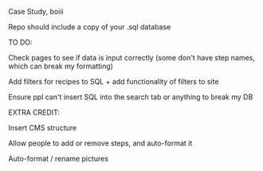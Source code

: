 Case Study, boiii

Repo should include a copy of your .sql database

TO DO:

Check pages to see if data is input correctly (some don't have step names, which can break my formatting)

Add filters for recipes to SQL + add functionality of filters to site

Ensure ppl can't insert SQL into the search tab or anything to break my DB

EXTRA CREDIT:

Insert CMS structure

Allow people to add or remove steps, and auto-format it

Auto-format / rename pictures
